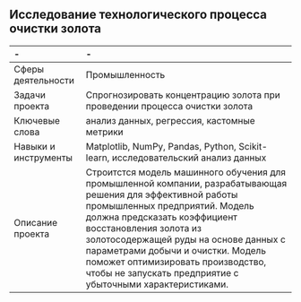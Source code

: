 ## Исследование технологического процесса очистки золота
| - | - |
| :-------------------- | :-------------------- |
| Сферы деятельности | Промышленность |
| Задачи проекта | Спрогнозировать концентрацию золота при проведении процесса очистки золота |
| Ключевые слова | анализ данных, регрессия, кастомные метрики |
| Навыки и инструменты | Matplotlib, NumPy, Pandas, Python, Scikit-learn, исследовательский анализ данных |
| Описание проекта | Строитстся модель машинного обучения для промышленной компании, разрабатывающая решения для эффективной работы промышленных предприятий. Модель должна предсказать коэффициент восстановления золота из золотосодержащей руды на основе данных с параметрами добычи и очистки. Модель поможет оптимизировать производство, чтобы не запускать предприятие с убыточными характеристиками. |
